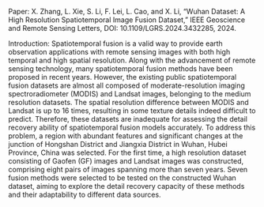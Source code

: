 Paper: X. Zhang, L. Xie, S. Li, F. Lei, L. Cao, and X. Li, “Wuhan Dataset: A High Resolution Spatiotemporal Image Fusion Dataset,” IEEE Geoscience and Remote Sensing Letters, DOI: 10.1109/LGRS.2024.3432285, 2024.

Introduction:
Spatiotemporal fusion is a valid way to provide earth observation applications with remote sensing images with both high temporal and high spatial resolution. Along with the advancement of remote sensing technology, many spatiotemporal fusion methods have been proposed in recent years. However, the existing public spatiotemporal fusion datasets are almost all composed of moderate-resolution imaging spectroradiometer (MODIS) and Landsat images, belonging to the medium resolution datasets. The spatial resolution difference between MODIS and Landsat is up to 16 times, resulting in some texture details indeed difficult to predict. Therefore, these datasets are inadequate for assessing the detail recovery ability of spatiotemporal fusion models accurately. To address this problem, a region with abundant features and significant changes at the junction of Hongshan District and Jiangxia District in Wuhan, Hubei Province, China was selected. For the first time, a high resolution dataset consisting of Gaofen (GF) images and Landsat images was constructed, comprising eight pairs of images spanning more than seven years. Seven fusion methods were selected to be tested on the constructed Wuhan dataset, aiming to explore the detail recovery capacity of these methods and their adaptability to different data sources.

